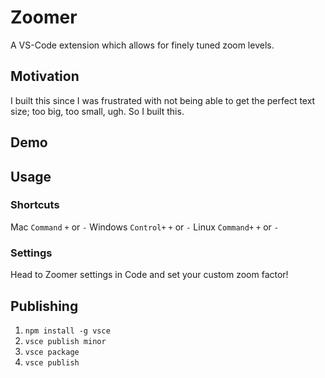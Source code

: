 # Zoomer

A VS-Code extension which allows for finely tuned zoom levels.

## Motivation

I built this since I was frustrated with not being able to get the perfect text size; too big, too small, ugh. So I built this.

## Demo

## Usage

### Shortcuts

Mac `Command` `+` or `-`
Windows `Control+` `+` or `-`
Linux `Command+` `+` or `-`

### Settings

Head to Zoomer settings in Code and set your custom zoom factor!

## Publishing

1. `npm install -g vsce`
2. `vsce publish minor`
3. `vsce package`
4. `vsce publish`
